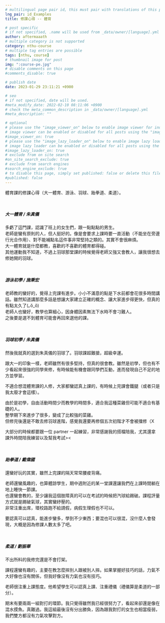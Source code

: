 ```yaml
---
# multilingual page pair id, this must pair with translations of this page. (This name must be unique)
lng_pair: id_Examples
title: 修課心得 -- 體育 

# post specific
# if not specified, .name will be used from _data/owner/[language].yml
author: aftermaaath
# multiple category is not supported
category: nthu-course 
# multiple tag entries are possible
tags: [nthu, course]
# thumbnail image for post
img: ":course-pe.jpg"
# disable comments on this page
#comments_disable: true

# publish date
date: 2023-01-29 23:11:21 +0900

# seo
# if not specified, date will be used.
#meta_modify_date: 2022-02-10 08:11:06 +0900
# check the meta_common_description in _data/owner/[language].yml
#meta_description: ""

# optional
# please use the "image_viewer_on" below to enable image viewer for individual pages or posts (_posts/ or [language]/_posts folders).
# image viewer can be enabled or disabled for all posts using the "image_viewer_posts: true" setting in _data/conf/main.yml.
#image_viewer_on: true
# please use the "image_lazy_loader_on" below to enable image lazy loader for individual pages or posts (_posts/ or [language]/_posts folders).
# image lazy loader can be enabled or disabled for all posts using the "image_lazy_loader_posts: true" setting in _data/conf/main.yml.
#image_lazy_loader_on: true
# exclude from on site search
#on_site_search_exclude: true
# exclude from search engines
#search_engine_exclude: true
# to disable this page, simply set published: false or delete this file
#published: false
---
```


<!-- outline-start -->

體育課的修課心得（大一體育、游泳、羽球、跆拳道、柔道）。

<!-- outline-end -->

<br>

##### 大一體育 / 朱真儀
多虧了這門課，認識了班上的女生們，跟一點點點的男生。<br>
老師是蠻有原則的人，但人挺好的。像是會要求上課時要一直活動（不能坐在旁邊行光合作用）、對不能補點名這件事非常堅持之類的。其實不會很麻煩。<br>
大一體育就是什麼都教，喜歡的不喜歡的體育都得碰。<br>
其他運動我不知道，不過上羽球那堂課的時候覺得老師又強又會教人，讓我很想去修她開的羽球。

<br>

##### 游泳初學 / 施秉宏
老師教的蠻好的，覺得上完課有進步。小小不滿意的點是下水前都會花很多時間講話。雖然知道講那麼多話是想讓大家建立正確的概念、讓大家進步得更快，但真的有點太久了(｡ŏ\_ŏ)<br>
老師人也蠻好，教學也算細心，因身體因素無法下水時不會刁難人。<br>
之後要是選不到體育可能會再回來選他的課。

<br>

##### 羽球初學 / 朱真儀
然後我就真的選到朱真儀的羽球了。羽球課超難搶，超級幸運。

跟大一的印象一樣，老師雖然有很多堅持，但真的很會教。雖然是初學，但也有不少看起來很強的同學來修，有時候能有機會跟同學們互動，進而發現自己不足的地方並學習。

不適合想混體育課的人修，大家都蠻認真上課的，有時候上完課會鐵腿（或者只是我太廢才會這樣）。

由於是初學，自由活動時間少而教學的時間多，適合我這種菜雞但可能不適合有基礎的人。<br>
整學期下來進步了很多，變成了比較強的菜雞。<br>
但修完後還是不敢去修羽球進階，感覺我還要再修個五次初階才不會被擋修（X

大部分的時候都要跟一位 partner 一起練習，非常感謝我的搭檔陪我，尤其還拿課外時間陪我練習以及幫我考試><

<br>

##### 跆拳道 / 戴偉國
還蠻好玩的其實，雖然上完課的隔天常常腰痠背痛。

老師還蠻風趣的，也算體諒學生，期中週附近的某一堂課還讓我們在上課時間躺在地上睡快一節課。<br>
也還蠻會教的，至少讓我這個肢障真的可以在考試的時候把汽球給踢破。課程評量方式就是踢破氣球，其實蠻紓壓的。<br>
非常注重出席，環校路跑不給請假，病假生理假也不可以。

要認真可以認真，能進步蠻多，學到不少東西；要混也可以很混，沒什麼人會發現，大概是因為修課人數太多了吧。

<br>

##### 柔道 / 劉振華
不出所料的我修完還是不會打架。

課程還蠻有趣的，主要在教怎麼摔別人跟被別人摔。如果掌握好技巧的話，力氣不大好像也沒有關係，但我好像沒有力氣也沒有技巧。

老師很注重上課態度。他希望學生可以認真上課、注重禮儀（禮儀算是柔道的一部分）。

期末有要兩兩一組對打的環節。我只覺得雖然我已經很努力了，看起來卻還是像在混水摸魚。真難過。我這組最後沒有分出勝負，因為跟我對打的女生也相當瘦弱，我們雙方都沒有力氣攻擊對方。

